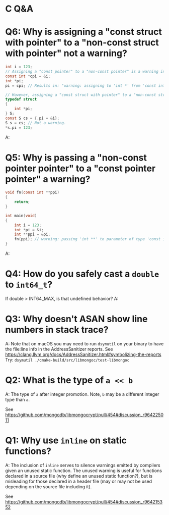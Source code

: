 # C Q&A

# Q6: Why is assigning a "const struct with pointer" to a "non-const struct with pointer" not a warning?

```c
int i = 123;
// Assigning a "const pointer" to a "non-const pointer" is a warning in clang:
const int *cpi = &i;
int *pi;
pi = cpi; // Results in: "warning: assigning to 'int *' from 'const int *' discards qualifiers"

// However, assigning a "const struct with pointer" to a "non-const struct with pointer" is OK in clang:
typedef struct
{
    int *pi;
} S;
const S cs = {.pi = &i};
S s = cs; // Not a warning.
*s.pi = 123;
```
A:

# Q5: Why is passing a "non-const pointer pointer" to a "const pointer pointer" a warning?

```c
void fn(const int **ppi)
{
    return;
}

int main(void)
{
    int i = 123;
    int *pi = &i;
    int **ppi = &pi;
    fn(ppi); // warning: passing 'int **' to parameter of type 'const int **' discards qualifiers in nested pointer types [-Wincompatible-pointer-types-discards-qualifiers]
}
```

A:

# Q4: How do you safely cast a `double` to `int64_t`?
If double > INT64_MAX, is that undefined behavior?
A:

# Q3: Why doesn't ASAN show line numbers in stack trace?
A: Note that on macOS you may need to run `dsymutil` on your binary to have the file:line info in the AddressSanitizer reports. See https://clang.llvm.org/docs/AddressSanitizer.html#symbolizing-the-reports
Try: `dsymutil ./cmake-build/src/libmongoc/test-libmongoc`

# Q2: What is the type of `a << b`
A: The type of `a` after integer promotion. Note, `b` may be a different integer type than `a`.

See https://github.com/mongodb/libmongocrypt/pull/454#discussion_r964225011

# Q1: Why use `inline` on static functions?
A: The inclusion of `inline` serves to silence warnings emitted by compilers given an unused static function. The unused warning is useful for functions declared in a source file (why define an unused static function?), but is misleading for those declared in a header file (may or may not be used depending on the source file including it).

See https://github.com/mongodb/libmongocrypt/pull/454#discussion_r964215352
